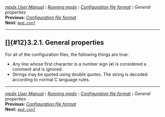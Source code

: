 [*mpdx User Manual*](README.md) **:** [*Running mpdx*](mpd9.md) **:**
[*Configuration file format*](mpd11.md) **:** *General properties*\
**Previous:** [*Configuration file format*](mpd11.md)\
**Next:** [*`mpd.conf`*](mpd13.md)

------------------------------------------------------------------------

## []{#12}3.2.1. General properties

For all of the configuration files, the following things are true:

-   Any line whose first character is a number sign (`#`) is considered
    a comment and is ignored.
-   Strings may be quoted using double quotes. The string is decoded
    according to normal C language rules.

------------------------------------------------------------------------

[*mpdx User Manual*](README.md) **:** [*Running mpdx*](mpd9.md) **:**
[*Configuration file format*](mpd11.md) **:** *General properties*\
**Previous:** [*Configuration file format*](mpd11.md)\
**Next:** [*`mpd.conf`*](mpd13.md)
